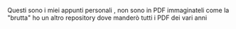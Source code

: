 Questi sono i miei appunti personali , non sono in PDF immaginateli come la "brutta" ho un altro repository dove manderò tutti i PDF dei vari anni
